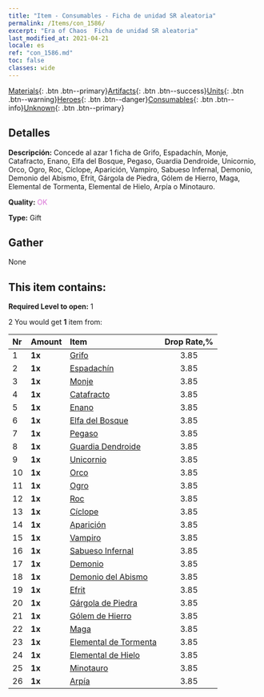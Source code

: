 ```yaml
---
title: "Item - Consumables - Ficha de unidad SR aleatoria"
permalink: /Items/con_1586/
excerpt: "Era of Chaos  Ficha de unidad SR aleatoria"
last_modified_at: 2021-04-21
locale: es
ref: "con_1586.md"
toc: false
classes: wide
---
```

 [Materials](/es/Items/){: .btn .btn--primary}[Artifacts](/es/Items/Artifacts/){: .btn .btn--success}[Units](/es/Items/Units/){: .btn .btn--warning}[Heroes](/es/Items/Heroes/){: .btn .btn--danger}[Consumables](/es/Items/Consumables/){: .btn .btn--info}[Unknown](/es/Items/Unknown/){: .btn .btn--primary}

## Detalles
 **Descripción:** Concede al azar 1 ficha de Grifo, Espadachín, Monje, Catafracto, Enano, Elfa del Bosque, Pegaso, Guardia Dendroide, Unicornio, Orco, Ogro, Roc, Cíclope, Aparición, Vampiro, Sabueso Infernal, Demonio, Demonio del Abismo, Efrit, Gárgola de Piedra, Gólem de Hierro, Maga, Elemental de Tormenta, Elemental de Hielo, Arpía o Minotauro.

 **Quality:** <span style="color: #DA70D6">OK</span>

 **Type:** Gift

## Gather

  None

## This item contains:

 **Required Level to open:** 1

 2 You would get **1** item  from:

  | Nr | Amount |     Item    | Drop Rate,% |
  |:---|:-------|:------------|:---------:|
  | 1 |  **1x** | [Grifo](/es/Items/unt_192/) | 3.85 | 
  | 2 |  **1x** | [Espadachín](/es/Items/unt_193/) | 3.85 | 
  | 3 |  **1x** | [Monje](/es/Items/unt_194/) | 3.85 | 
  | 4 |  **1x** | [Catafracto](/es/Items/unt_195/) | 3.85 | 
  | 5 |  **1x** | [Enano](/es/Items/unt_200/) | 3.85 | 
  | 6 |  **1x** | [Elfa del Bosque](/es/Items/unt_201/) | 3.85 | 
  | 7 |  **1x** | [Pegaso](/es/Items/unt_202/) | 3.85 | 
  | 8 |  **1x** | [Guardia Dendroide](/es/Items/unt_203/) | 3.85 | 
  | 9 |  **1x** | [Unicornio](/es/Items/unt_204/) | 3.85 | 
  | 10 |  **1x** | [Orco](/es/Items/unt_219/) | 3.85 | 
  | 11 |  **1x** | [Ogro](/es/Items/unt_220/) | 3.85 | 
  | 12 |  **1x** | [Roc](/es/Items/unt_221/) | 3.85 | 
  | 13 |  **1x** | [Cíclope](/es/Items/unt_222/) | 3.85 | 
  | 14 |  **1x** | [Aparición](/es/Items/unt_210/) | 3.85 | 
  | 15 |  **1x** | [Vampiro](/es/Items/unt_211/) | 3.85 | 
  | 16 |  **1x** | [Sabueso Infernal](/es/Items/unt_228/) | 3.85 | 
  | 17 |  **1x** | [Demonio](/es/Items/unt_229/) | 3.85 | 
  | 18 |  **1x** | [Demonio del Abismo](/es/Items/unt_230/) | 3.85 | 
  | 19 |  **1x** | [Efrit](/es/Items/unt_231/) | 3.85 | 
  | 20 |  **1x** | [Gárgola de Piedra](/es/Items/unt_236/) | 3.85 | 
  | 21 |  **1x** | [Gólem de Hierro](/es/Items/unt_237/) | 3.85 | 
  | 22 |  **1x** | [Maga](/es/Items/unt_238/) | 3.85 | 
  | 23 |  **1x** | [Elemental de Tormenta](/es/Items/unt_263/) | 3.85 | 
  | 24 |  **1x** | [Elemental de Hielo](/es/Items/unt_264/) | 3.85 | 
  | 25 |  **1x** | [Minotauro](/es/Items/unt_248/) | 3.85 | 
  | 26 |  **1x** | [Arpía](/es/Items/unt_245/) | 3.85 | 

